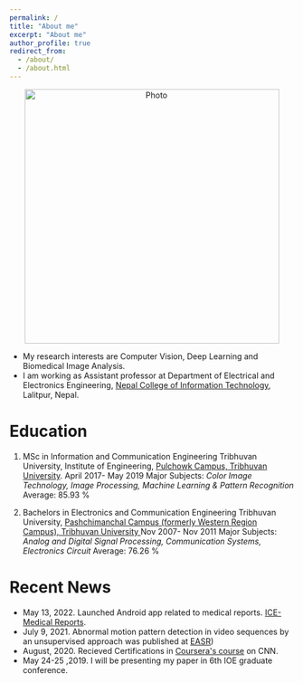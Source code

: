 ```yaml
---
permalink: /
title: "About me"
excerpt: "About me"
author_profile: true
redirect_from: 
  - /about/
  - /about.html
---
```


<p align="center">
  <img src="https://himalacharya.github.io/files/Himal_IMG.jpg?raw=true" alt="Photo" style="width: 450px;"/> 
</p>

*  My research interests are Computer Vision, Deep Learning and Biomedical Image Analysis.
*  I am working as Assistant professor at Department of Electrical and Electronics Engineering, [Nepal College of Information Technology](https://www.ncit.edu.np), Lalitpur, Nepal.

# Education
1.	MSc in Information and Communication Engineering
  Tribhuvan University, Institute of Engineering, [Pulchowk Campus, Tribhuvan University](https://www.pcampus.edu.np). 
  April 2017- May 2019
  Major Subjects: _Color Image Technology, Image Processing, Machine Learning & Pattern Recognition_
  Average: 85.93 %

2.	Bachelors in Electronics and Communication Engineering
    Tribhuvan University, [Pashchimanchal Campus (formerly Western Region Campus), Tribhuvan University ](https://www.ioepas.edu.np/)
    Nov 2007- Nov 2011
    Major Subjects: _Analog and Digital Signal Processing, Communication Systems, Electronics Circuit_
    Average: 76.26 %

# Recent News
* May 13, 2022. Launched Android app related to medical reports. [ICE-Medical Reports](https://play.google.com/store/apps/details?id=inc.techxonia.icemedicalreportsemergency).
* July 9, 2021. Abnormal motion pattern detection in video sequences by an unsupervised approach was published at [EASR](https://ph01.tci-thaijo.org/index.php/easr/article/view/241494))
* August, 2020. Recieved Certifications in [Coursera's course](https://www.coursera.org/account/accomplishments/certificate/7AZEXQ9UJNTV) on CNN.
* May 24-25 ,2019. I will be presenting my paper in 6th IOE graduate conference.
